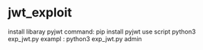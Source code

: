 # jwt_exploit
install libaray pyjwt
command:
pip install pyjwt
use script 
python3 exp_jwt.py <user>
exampl :
        python3 exp_jwt.py admin
